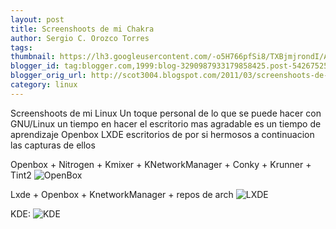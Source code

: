 ```yaml
---
layout: post
title: Screenshoots de mi Chakra
author: Sergio C. Orozco Torres
tags:
thumbnail: https://lh3.googleusercontent.com/-o5H766pfSi8/TXBjmjrondI/AAAAAAAAAIQ/wjKl0Oem7Dk/s72-c/snapshot1.png
blogger_id: tag:blogger.com,1999:blog-3290987933179858425.post-5426752598872988161
blogger_orig_url: http://scot3004.blogspot.com/2011/03/screenshoots-de-mi-chakra-bueno-en.html
category: linux
---
```



Screenshoots de mi Linux
Un toque personal de lo que se puede hacer con GNU/Linux
un tiempo en hacer el escritorio mas agradable es un tiempo de aprendizaje
Openbox
LXDE
escritorios de por si hermosos a continuacion las capturas de ellos

Openbox + Nitrogen + Kmixer + KNetworkManager + Conky + Krunner + Tint2
![OpenBox](https://lh3.googleusercontent.com/-o5H766pfSi8/TXBjmjrondI/AAAAAAAAAIQ/wjKl0Oem7Dk/s640/snapshot1.png)

Lxde + Openbox + KnetworkManager + repos de arch
![LXDE](https://lh4.googleusercontent.com/-uL1oqNEOYxs/TXBjpdEi8zI/AAAAAAAAAIU/b5E7Dcu2WRE/s1600/snapshot2.png)

KDE: ![KDE](https://lh5.googleusercontent.com/-94y--79WnMw/TXBjxi92vGI/AAAAAAAAAIc/2AkoZkGD1T4/s640/snapshot3.png)
